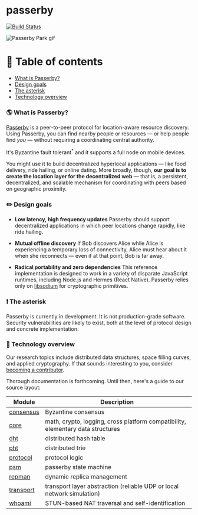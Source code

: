 # passerby

[![Build Status](https://app.travis-ci.com/noahlevenson/passerby.svg?branch=master)](https://app.travis-ci.com/noahlevenson/passerby)

![Passerby Park gif](https://github.com/noahlevenson/passerby/blob/master/passerby.gif)

# :compass: Table of contents
* [What is Passerby?](#earth_americas-what-is-passerby)
* [Design goals](#pencil2-design-goals)
* [The asterisk](#heavy_exclamation_mark-the-asterisk)
* [Technology overview](#floppy_disk-technology-overview)

### :earth_americas: What is Passerby?
[Passerby](https://passerby.at) is a peer-to-peer protocol for location-aware resource discovery. Using Passerby, you can find nearby people or resources &mdash; or help people find *you* &mdash; without requiring a coordinating central authority.

It's Byzantine fault tolerant<sup>\*</sup> and it supports a full node on mobile devices.

You might use it to build decentralized hyperlocal applications &mdash; like food delivery, ride hailing, or online dating. More broadly, though, **our goal is to create the location layer for the decentralized web** &mdash; that is, a persistent, decentralized, and scalable mechanism for coordinating with peers based on geographic proximity.

### :pencil2: Design goals
* **Low latency, high frequency updates**
Passerby should support decentralized applications in which peer locations change rapidly, like ride hailing.


* **Mutual offline discovery**
If Bob discovers Alice while Alice is experiencing a temporary loss of connectivity, Alice must hear about it when she reconnects &mdash; even if at that point, Bob is far away.


* **Radical portability and zero dependencies** 
This reference implementation is designed to work in a variety of disparate JavaScript runtimes, including Node.js and Hermes (React Native). Passerby relies only on [libsodium](https://doc.libsodium.org/) for cryptographic primitives.

### :heavy_exclamation_mark: The asterisk
Passerby is currently in development. It is not production-grade software. Security vulnerabilities are likely to exist, both at the level of protocol design and concrete implementation. 

### :floppy_disk: Technology overview
Our research topics include distributed data structures, space filling curves, and applied cryptography. If that sounds interesting to you, consider [becoming a contributor](mailto:noahlevenson@gmail.com?subject=I%20want%20to%20contribute).

Thorough documentation is forthcoming. Until then, here's a guide to our source layout:

|Module |Description                                                                                                                                                   |
|-------------------------------------------------------------------------------------|--------------------------------------------------------------------------------|
|[consensus](https://github.com/noahlevenson/passerby/tree/master/src/consensus)      |Byzantine consensus                                                             |
|[core](https://github.com/noahlevenson/passerby/tree/master/src/core)                |math, crypto, logging, cross platform compatibility, elementary data structures |
|[dht](https://github.com/noahlevenson/passerby/tree/master/src/dht)                  |distributed hash table                                                          |
|[pht](https://github.com/noahlevenson/passerby/tree/master/src/pht)                  |distributed trie                                                                |
|[protocol](https://github.com/noahlevenson/passerby/tree/master/src/protocol)        |protocol logic                                                                  |
|[psm](https://github.com/noahlevenson/passerby/tree/master/src/psm)                  |passerby state machine                                                          |
|[repman](https://github.com/noahlevenson/passerby/tree/master/src/repman)            |dynamic replica management                                                      |
|[transport](https://github.com/noahlevenson/passerby/tree/master/src/transport)      |transport layer abstraction (reliable UDP or local network simulation)          |
|[whoami](https://github.com/noahlevenson/passerby/tree/master/src/whoami)            |STUN-based NAT traversal and self-identification                                |                                                                              |